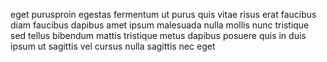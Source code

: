 eget purusproin egestas fermentum ut purus quis vitae risus erat faucibus diam
faucibus dapibus amet ipsum malesuada nulla mollis nunc tristique sed tellus
bibendum mattis tristique metus dapibus posuere quis in duis ipsum ut sagittis
vel cursus nulla sagittis nec eget
